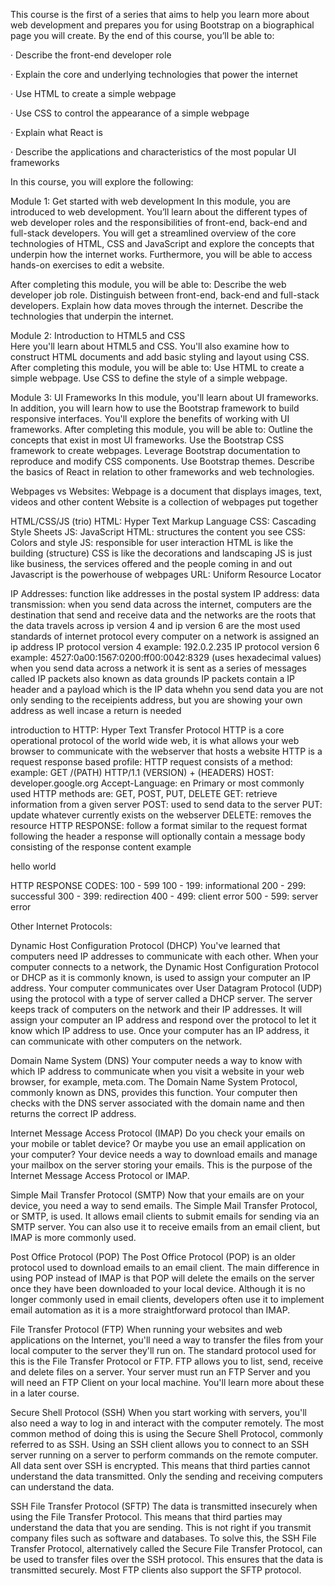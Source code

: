 This course is the first of a series that aims to help you learn more about web development and prepares you for using Bootstrap on a biographical page you will create.  By the end of this course, you’ll be able to:   

  ·       Describe the front-end developer role

  ·       Explain the core and underlying technologies that power the internet

  ·       Use HTML to create a simple webpage

  ·       Use CSS to control the appearance of a simple webpage

  ·       Explain what React is

  ·       Describe the applications and characteristics of the most popular UI frameworks

In this course, you will explore the following:

Module 1: Get started with web development 
In this module, you are introduced to web development. You’ll learn about the different types of web developer roles and the responsibilities of front-end, back-end and full-stack developers. You will get a streamlined overview of the core technologies of HTML, CSS and JavaScript and explore the concepts that underpin how the internet works. Furthermore, you will be able to access hands-on exercises to edit a website. 

After completing this module, you will be able to: 
Describe the web developer job role. 
Distinguish between front-end, back-end and full-stack developers.
Explain how data moves through the internet.
Describe the technologies that underpin the internet.  

Module 2: Introduction to HTML5 and CSS  
Here you'll learn about HTML5 and CSS. You'll also examine how to construct HTML documents and add basic styling and layout using CSS. 
After completing this module, you will be able to: 
Use HTML to create a simple webpage.
Use CSS to define the style of a simple webpage. 

Module 3: UI Frameworks
In this module, you'll learn about UI frameworks. In addition, you will learn how to use the Bootstrap framework to build responsive interfaces. You'll explore the benefits of working with UI frameworks. 
After completing this module, you will be able to: 
Outline the concepts that exist in most UI frameworks.
Use the Bootstrap CSS framework to create webpages.
Leverage Bootstrap documentation to reproduce and modify CSS components.
Use Bootstrap themes. 
Describe the basics of React in relation to other frameworks and web technologies.

Webpages vs Websites: 
Webpage is a document that displays images, text, videos and other content 
Website is a collection of webpages put together

HTML/CSS/JS (trio)
HTML: Hyper Text Markup Language
CSS: Cascading Style Sheets
JS: JavaScript
HTML: structures the content you see
CSS: Colors and style
JS: responsible for user interaction
HTML is like the building (structure)
CSS is like the decorations and landscaping
JS is just like business, the services offered and the people coming in and out
Javascript is the powerhouse of webpages
URL: Uniform Resource Locator

IP Addresses: function like addresses in the postal system
IP address: 
data transmission: 
when you send data across the internet, computers are the destination that send and receive data and the networks are the roots that the data travels across
ip version 4 and ip version 6 are the most used standards of internet protocol
every computer on a network is assigned an ip address
IP protocol version 4 example: 192.0.2.235
IP protocol version 6 example: 4527:0a00:1567:0200:ff00:0042:8329 (uses hexadecimal values)
when you send data across a network it is sent as a series of messages called IP packets also known as data grounds
IP packets contain a IP header and a payload which is the IP data
whehn you send data you are not only sending to the receipients address, but you are showing your own address as well incase a return is needed

introduction to HTTP: Hyper Text Transfer Protocol
HTTP is a core operational protocol of the world wide web, it is what allows your web browser to communicate with the webserver that hosts a website
HTTP is a request response based profile:
HTTP request consists of a method: 
example: GET /(PATH) HTTP/1.1 (VERSION) + (HEADERS) HOST: developer.google.org  Accept-Language: en
Primary or most commonly used HTTP methods are: GET, POST, PUT, DELETE
GET: retrieve information from a given server
POST: used to send data to the server
PUT: update whatever currently exists on the webserver
DELETE: removes the resource
HTTP RESPONSE: follow a format similar to the request format
following the header a response will optionally contain a message body consisting of the response content
example 
<html> 
<body> 
<p> hello world</p>
</body>
</html> 
HTTP RESPONSE CODES: 
100 - 599
100 - 199: informational
200 - 299: successful
300 - 399: redirection
400 - 499: client error
500 - 599: server error

Other Internet Protocols: 

Dynamic Host Configuration Protocol (DHCP)
You've learned that computers need IP addresses to communicate with each other. When your computer connects to a network, the Dynamic Host Configuration Protocol or DHCP as it is commonly known, is used to assign your computer an IP address.
Your computer communicates over User Datagram Protocol (UDP) using the protocol with a type of server called a DHCP server. The server keeps track of computers on the network and their IP addresses. It will assign your computer an IP address and respond over the protocol to let it know which IP address to use. Once your computer has an IP address, it can communicate with other computers on the network.

Domain Name System (DNS)
Your computer needs a way to know with which IP address to communicate when you visit a website in your web browser, for example, meta.com. The Domain Name System Protocol, commonly known as DNS, provides this function. Your computer then checks with the DNS server associated with the domain name and then returns the correct IP address.

Internet Message Access Protocol (IMAP) 
Do you check your emails on your mobile or tablet device? Or maybe you use an email application on your computer?
Your device needs a way to download emails and manage your mailbox on the server storing your emails. This is the purpose of the Internet Message Access Protocol or IMAP.

Simple Mail Transfer Protocol (SMTP)
Now that your emails are on your device, you need a way to send emails. The Simple Mail Transfer Protocol, or SMTP, is used. It allows email clients to submit emails for sending via an SMTP server. You can also use it to receive emails from an email client, but IMAP is more commonly used.

Post Office Protocol (POP)
The Post Office Protocol (POP) is an older protocol used to download emails to an email client. The main difference in using POP instead of IMAP is that POP will delete the emails on the server once they have been downloaded to your local device. Although it is no longer commonly used in email clients, developers often use it to implement email automation as it is a more straightforward protocol than IMAP.

File Transfer Protocol (FTP) 
When running your websites and web applications on the Internet, you'll need a way to transfer the files from your local computer to the server they'll run on. The standard protocol used for this is the File Transfer Protocol or FTP. FTP allows you to list, send, receive and delete files on a server. Your server must run an FTP Server and you will need an FTP Client on your local machine. You'll learn more about these in a later course.

Secure Shell Protocol (SSH)
When you start working with servers, you'll also need a way to log in and interact with the computer remotely. The most common method of doing this is using the Secure Shell Protocol, commonly referred to as SSH. Using an SSH client allows you to connect to an SSH server running on a server to perform commands on the remote computer.
All data sent over SSH is encrypted. This means that third parties cannot understand the data transmitted. Only the sending and receiving computers can understand the data.

SSH File Transfer Protocol (SFTP) 
The data is transmitted insecurely when using the File Transfer Protocol. This means that third parties may understand the data that you are sending. This is not right if you transmit company files such as software and databases. To solve this, the SSH File Transfer Protocol, alternatively called the Secure File Transfer Protocol, can be used to transfer files over the SSH protocol. This ensures that the data is transmitted securely. Most FTP clients also support the SFTP protocol.

